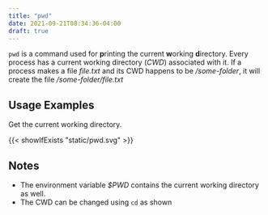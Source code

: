 ```yaml
---
title: "pwd"
date: 2021-09-21T08:34:36-04:00
draft: true
---
```


`pwd` is a command used for **p**rinting the current **w**orking **d**irectory.
Every process has a current working directory (_CWD_) associated with it. If a
process makes a file _file.txt_ and its CWD happens to be _/some-folder_, it
will create the file _/some-folder/file.txt_

## Usage Examples

Get the current working directory.

{{< showIfExists "static/pwd.svg" >}}

## Notes

- The environment variable _$PWD_ contains the current working directory as
  well.
- The CWD can be changed using `cd` as shown 
